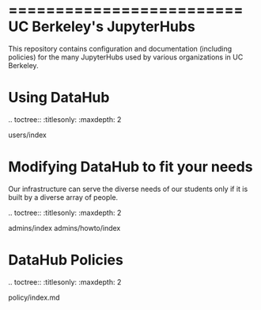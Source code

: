 =========================
UC Berkeley's JupyterHubs
=========================

This repository contains configuration and documentation (including policies) for the many
JupyterHubs used by various organizations in UC Berkeley.

Using DataHub
=============

.. toctree::
   :titlesonly:
   :maxdepth: 2

   users/index

Modifying DataHub to fit your needs
===================================

Our infrastructure can serve the diverse needs of our students only if it
is built by a diverse array of people.

.. toctree::
   :titlesonly:
   :maxdepth: 2

   admins/index
   admins/howto/index

DataHub Policies
================

.. toctree::
   :titlesonly:
   :maxdepth: 2

   policy/index.md
